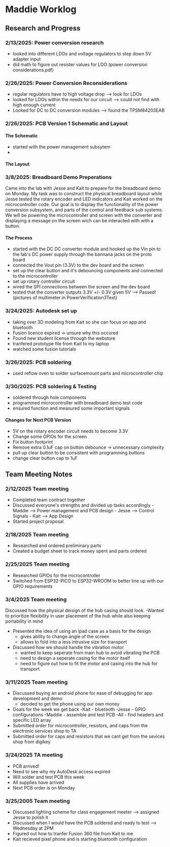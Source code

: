 # Maddie Worklog

## Research and Progress

### 2/13/2025: Power conversion research
- looked into different LDOs and voltage regulators to step down 5V adapter input
- did math to figure out resister values for LDO (power conversion considerations.pdf)


### 2/26/2025: Power Conversion Reconsiderations 
- regular regulators have to high voltage drop --> look for LDOs
- looked for LDOs within the needs for our circuit --> could not find with high enough current
- Looked for DC to DC conversion modules --> found the TPSM84203EAB

### 2/26/2025: PCB Version 1 Schematic and Layout

#### The Schematic 
- started with the power management subsytem
- 

#### The Layout


### 3/8/2025: Breadboard Demo Preperations
Came into the lab with Jesse and Kait to prepare for the breadboard demo on Monday. My task was to construct the physical breadboard layout while Jesse tested the rotary encoder and LED indicators and Kait worked on the microcontroller code. Our goal is to display the functionality of the power conversion subsystem, and parts of the control and feedback sub systems. We will be powering the microcontroller and screen with the converter and displaying a message on the screen wich can be interacted with with a button. 

#### The Process
- started with the DC DC converter module and hooked up the Vin pin to the lab's DC power supply through the bannana jacks on the proto board
- connected the Vout pin (3.3V) to the dev board and the screen
- set up the clear button and it's debouncing components and connected to the microcontroller
- set up rotary controller circuit 
- wired the SPI connections between the screen and the dev board
- tested that the converter outputs 3.3V +/- 0.3V given 5V --> Passed! (pictures of multimeter in PowerVerification3Test)

### 3/24/2025: Autodesk set up 
- taking over 3D modeling from Kait so she can focus on app and bluetooth
- Fusion licence expired -> unsure why this occured
- Found new student license through the webstore
- tranfered prototype file from Kait to my laptop
- watched some fusion tutorials

### 3/26/2025: PCB soldering 
- used reflow oven to solder surfacemount parts and microcontroller chip

### 3/30/2025: PCB soldering & Testing 
- soldered through hole components
- programmed microcontroller with breadboard demo test code
- ensured function and measured some important signals 

#### Changes for Next PCB Version
- 5V on the rotary encoder circuit needs to become 3.3V
- Change some GPIOs for the screen
- Fix button footprint
- Remove extra 0.1uF cap on button debounce → unnecessary complexity
- pull up clear button to be consistent with programming buttons
- change clear button cap to 1uF


## Team Meeting Notes

### 2/12/2025 Team meeting 
- Completed team contract together
- Discussed everyone's strengths and divided up tasks accordingly
      - Maddie --> Power management and PCB design
      - Jesse --> Control Signals
      - Kait --> App Design
- Started project proposal

### 2/18/2025 Team meeting
- Researched and ordered preliminary parts
- Created a budget sheet to track money spent and parts ordered

### 2/25/2025 Team meeting
- Researched GPIOs for the microcontroller
- Switched from ESP32-PICO to ESP32-WROOM to better line up with our GPIO requirements 

### 3/4/2025 Team meeting 
Discussed how the physical deisign of the hub casing should look. 
-Wanted to prioritize flexibility in user placement of the hub while also keeping portability in mind
- Presented the idea of using an ipad case as a basis for the design
    - gives ability to change angle of the screen
    - allows to fold into a less intrusive size for transport
- Discussed how we should handle the vibration motor
    - wanted to keep seperate from main hub to avoid vibrating the PCB
    - need to design a seperate casing for the motor itself
    - need to figure out how to fit the motor and casing into the hub for transport
      
### 3/11/2025 Team meeting 
- Discussed buying an android phone for ease of debugging for app development and demo
    - decided to get the phone using our own money
- Goals for the week we get back
      -Kait - bluetooth
      -Jesse - GPIO configurations
      -Maddie - assemble and test PCB
      -All - find headers and specific LED array
- Submitted order for microcontroller, resistors, and caps from the electronic services shop to TA
- Submitted order for caps and resistors that we cant get from the sevices shop from digikey

### 3/24/2025 TA meeting 
- PCB arrived!
- Need to see why my AutoDesk access expired
- Will solder and test PCB this week
- All supplies have arrived
- Next PCB order is on Monday

### 3/25/2005 Team meeting 
- Discussed lighting scheme for class engagement meeter --> assigned Jesse to polish it 
- Discussed when I would have the PCB soldered and ready to test --> Wednesday at 2PM
- Figured out how to tranfer Fusion 360 file from Kait to me
- Kait recieved pixel phone and is starting bluetooth configuration 

